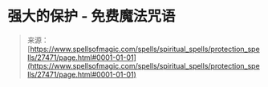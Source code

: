 <!--yml

category: 未分类

date: 2024-06-12 19:16:32

-->

# 强大的保护 - 免费魔法咒语

> 来源：[https://www.spellsofmagic.com/spells/spiritual_spells/protection_spells/27471/page.html#0001-01-01](https://www.spellsofmagic.com/spells/spiritual_spells/protection_spells/27471/page.html#0001-01-01)
